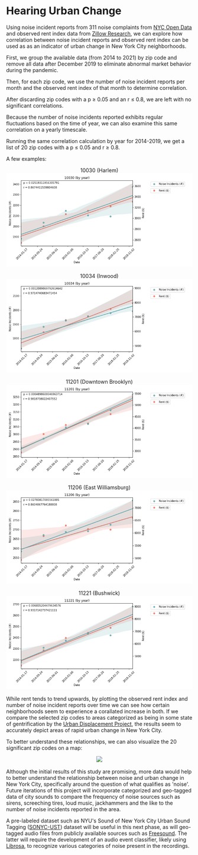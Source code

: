 # Hearing Urban Change

Using noise incident reports from 311 noise complaints from [NYC Open Data](https://data.cityofnewyork.us/Social-Services/311-Noise-Complaints/p5f6-bkga/data) and observed rent index data from [Zillow Research](https://www.zillow.com/research/data/), we can explore how correlation between noise incident reports and observed rent index can be used as as an indicator of urban change in New York City neighborhoods.

First, we group the available data (from 2014 to 2021) by zip code and remove all data after December 2019 to eliminate abnormal market behavior during the pandemic.

Then, for each zip code, we use the number of noise incident reports per month and the observed rent index of that month to determine correlation.

After discarding zip codes with a p ≥ 0.05 and an r ≤ 0.8, we are left with no significant correlations.

Because the number of noise incidents reported exhibits regular fluctuations based on the time of year, we can also examine this same correlation on a yearly timescale.

Running the same correlation calculation by year for 2014-2019, we get a list of 20 zip codes with a p ≤ 0.05 and r ≥ 0.8.

A few examples:

<p align="center">
  10030 (Harlem) <br>
  <img src="https://github.com/martimgalvao/hearing_urban_change/blob/main/years_output/year_output_10030.png" />
</p>

<p align="center">
  10034 (Inwood) <br>
  <img src="https://github.com/martimgalvao/hearing_urban_change/blob/main/years_output/year_output_10034.png" />
</p>

<p align="center">
  11201 (Downtown Brooklyn) <br>
  <img src="https://github.com/martimgalvao/hearing_urban_change/blob/main/years_output/year_output_11201.png" />
</p>

<p align="center">
  11206 (East Williamsburg) <br>
  <img src="https://github.com/martimgalvao/hearing_urban_change/blob/main/years_output/year_output_11206.png" />
</p>

<p align="center">
  11221 (Bushwick) <br>
  <img src="https://github.com/martimgalvao/hearing_urban_change/blob/main/years_output/year_output_11221.png" />
</p>

While rent tends to trend upwards, by plotting the observed rent index and number of noise incident reports over time we can see how certain neighborhoods seem to experience a corallated increase in both. If we compare the selected zip codes to areas categorized as being in some state of gentrification by the [Urban Displacement Project](https://www.urbandisplacement.org/maps/ny), the results seem to accurately depict areas of rapid urban change in New York City. 

To better understand these relationships, we can also visualize the 20 significant zip codes on a map:

<p align="center">
  <img src="https://github.com/martimgalvao/hearing_urban_change/blob/main/year_r_map.png" />
</p>

Although the initial results of this study are promising, more data would help to better understand the relationship between noise and urban change in New York City, specifically around the question of what qualifies as 'noise'. Future iterations of this project will incorporate categorized and geo-tagged data of city sounds to compare the frequency of noise sources such as sirens, screeching tires, loud music, jackhammers and the like to the number of noise incidents reported in the area.

A pre-labeled dataset such as NYU's Sound of New York City Urban Sound Tagging ([SONYC-UST](https://wp.nyu.edu/sonyc/)) dataset will be useful in this next phase, as will geo-tagged audio files from publicly available sources such as [Freesound](https://freesound.org). The latter will require the development of an audio event classifier, likely using [Librosa](https://librosa.org), to recognize various categories of noise present in the recordings.
